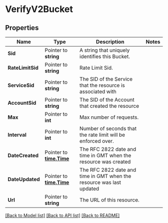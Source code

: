 # VerifyV2Bucket

## Properties

Name | Type | Description | Notes
------------ | ------------- | ------------- | -------------
**Sid** | Pointer to **string** | A string that uniquely identifies this Bucket. |
**RateLimitSid** | Pointer to **string** | Rate Limit Sid. |
**ServiceSid** | Pointer to **string** | The SID of the Service that the resource is associated with |
**AccountSid** | Pointer to **string** | The SID of the Account that created the resource |
**Max** | Pointer to **int** | Max number of requests. |
**Interval** | Pointer to **int** | Number of seconds that the rate limit will be enforced over. |
**DateCreated** | Pointer to [**time.Time**](time.Time.md) | The RFC 2822 date and time in GMT when the resource was created |
**DateUpdated** | Pointer to [**time.Time**](time.Time.md) | The RFC 2822 date and time in GMT when the resource was last updated |
**Url** | Pointer to **string** | The URL of this resource. |

[[Back to Model list]](../README.md#documentation-for-models) [[Back to API list]](../README.md#documentation-for-api-endpoints) [[Back to README]](../README.md)


